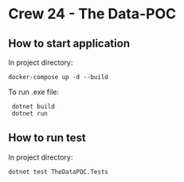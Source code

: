 # Crew 24 - The Data-POC

## How to start application
 
In project directory:
```
docker-compose up -d --build
```
 
To run .exe file:
```
 dotnet build
 dotnet run
```
 
## How to run test
 
In project directory:
```
dotnet test TheDataPOC.Tests
```